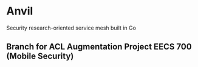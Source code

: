 # Anvil
Security research-oriented service mesh built in Go

## Branch for ACL Augmentation Project EECS 700 (Mobile Security)

